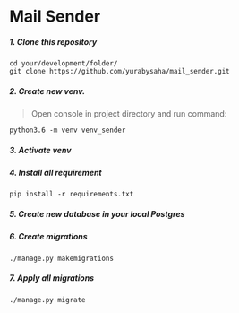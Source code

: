 # Mail Sender

##### 1. Clone this repository

```
cd your/development/folder/
git clone https://github.com/yurabysaha/mail_sender.git
```

##### 2. Create new venv. 

> Open console in project directory and run command:
 
 `python3.6 -m venv venv_sender`

##### 3. Activate venv

##### 4. Install all requirement

`pip install -r requirements.txt`

##### 5. Create new database in your local Postgres

##### 6. Create migrations

`./manage.py makemigrations`

##### 7. Apply all migrations

`./manage.py migrate`
